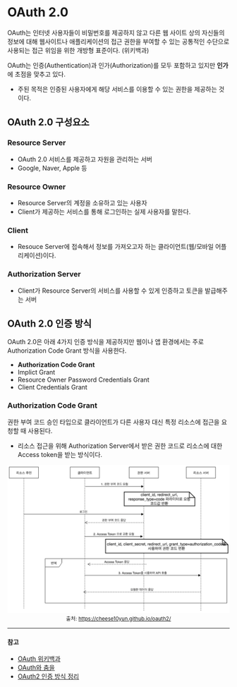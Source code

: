 # OAuth 2.0

OAuth는 인터넷 사용자들이 비밀번호를 제공하지 않고 다른 웹 사이트 상의 자신들의 정보에 대해 웹사이트나 애플리케이션의 접근 권한을 부여할 수 있는 공통적인 수단으로 사용되는 접근 위임을 위한 개방형 표준이다. (위키백과)

OAuth는 인증(Authentication)과 인가(Authorization)를 모두 포함하고 있지만 **인가**에 초점을 맞추고 있다.

- 주된 목적은 인증된 사용자에게 해당 서비스를 이용할 수 있는 권한을 제공하는 것이다.

## OAuth 2.0 구성요소

### Resource Server

- OAuth 2.0 서비스를 제공하고 자원을 관리하는 서버 
- Google, Naver, Apple 등

### Resource Owner

- Resource Server의 계정을 소유하고 있는 사용자 
- Client가 제공하는 서비스를 통해 로그인하는 실제 사용자를 말한다.

### Client

- Resouce Server에 접속해서 정보를 가져오고자 하는 클라이언트(웹/모바일 어플리케이션)이다.

### Authorization Server

- Client가 Resource Server의 서비스를 사용할 수 있게 인증하고 토큰을 발급해주는 서버

## OAuth 2.0 인증 방식

OAuth 2.0은 아래 4가지 인증 방식을 제공하지만 웹이나 앱 환경에서는 주로 Authorization Code Grant 방식을 사용한다. 

- **Authorization Code Grant**
- Implict Grant
- Resource Owner Password Credentials Grant
- Client Credentials Grant

### Authorization Code Grant

권한 부여 코드 승인 타입으로 클라이언트가 다른 사용자 대신 특정 리소스에 접근을 요청할 때 사용된다.

- 리소스 접근을 위해 Authorization Server에서 받은 권한 코드로 리소스에 대한 Access token을 받는 방식이다.

<p align="center">
  <img src="./image/oauth-authorization%20code%20grant.png" width="700"> 
  <br/>
  <small>출처: <a href="https://cheese10yun.github.io/oauth2/">https://cheese10yun.github.io/oauth2/</a></small>
</p>

---

#### 참고

- [OAuth 위키백과](https://ko.wikipedia.org/wiki/OAuth)
- [OAuth와 춤을](https://d2.naver.com/helloworld/24942)
- [OAuth2 인증 방식 정리](https://cheese10yun.github.io/oauth2/)